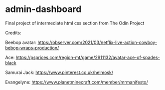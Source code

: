 # admin-dashboard

Final project of intermediate html css section from The Odin Project

Credits:

Beebop avatar: https://observer.com/2021/03/netflix-live-action-cowboy-bebop-wraps-production/

Ace: https://psprices.com/region-mt/game/2911132/avatar-ace-of-spades-black

Samurai Jack: https://www.pinterest.co.uk/helmosk/

Evangelyne: https://www.planetminecraft.com/member/mrmanifesto/
